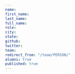 ```yaml
---
name: 
first_name: 
last_name: 
full_name: 
role: 
city: 
state: 
github: 
twitter: 
team: 
redirect_from: "/team/PERSON/"
alumni: true
published: true
---
```


